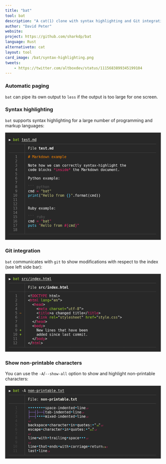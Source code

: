 ```yaml
---
title: "bat"
tool: bat
description: "A cat(1) clone with syntax highlighting and Git integration."
author: "David Peter"
website:
project: https://github.com/sharkdp/bat
language: Rust
alternativeto: cat
layout: tool
card_image: /bat/syntax-highlighting.png
tweets:
    - https://twitter.com/altboxdev/status/1115683899345199104
---
```


### Automatic paging

`bat` can pipe its own output to `less` if the output is too large for one screen.

### Syntax highlighting

`bat` supports syntax highlighting for a large number of programming and markup
languages:

![Syntax highlighting example](syntax-highlighting.png)

### Git integration

`bat` communicates with `git` to show modifications with respect to the index
(see left side bar):

![Git integration example](git-integration.png)

### Show non-printable characters

You can use the `-A`/`--show-all` option to show and highlight non-printable
characters:

![Non-printable character example](non-printing-characters.png)
